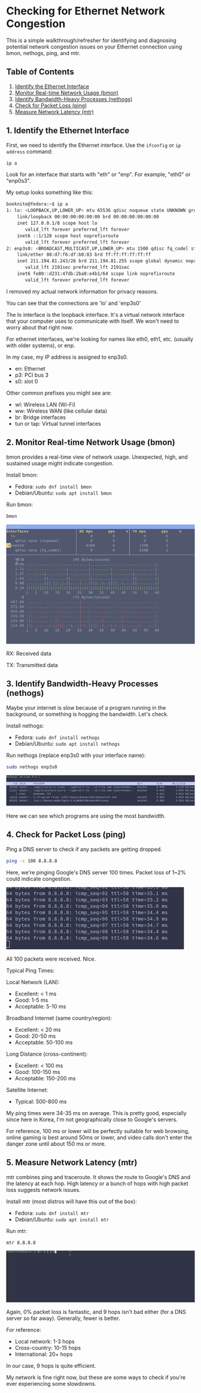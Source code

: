 # Checking for Ethernet Network Congestion

This is a simple walkthrough/refresher for identifying and diagnosing potential network congestion issues on your Ethernet connection using bmon, nethogs, ping, and mtr.

## Table of Contents
1. [Identify the Ethernet Interface](#1-identify-the-ethernet-interface)
2. [Monitor Real-time Network Usage (bmon)](#2-monitor-real-time-network-usage-bmon)
3. [Identify Bandwidth-Heavy Processes (nethogs)](#3-identify-bandwidth-heavy-processes-nethogs)
4. [Check for Packet Loss (ping)](#4-check-for-packet-loss-ping)
5. [Measure Network Latency (mtr)](#5-measure-network-latency-mtr)

## 1. Identify the Ethernet Interface

First, we need to identify the Ethernet interface. Use the `ifconfig` or `ip address` command:

```bash
ip a
```

Look for an interface that starts with "eth" or "enp". For example, "eth0" or "enp0s3".

My setup looks something like this:

```bash
booknite@fedora:~$ ip a
1: lo: <LOOPBACK,UP,LOWER_UP> mtu 65536 qdisc noqueue state UNKNOWN group default qlen 1000
    link/loopback 00:00:00:00:00:00 brd 00:00:00:00:00:00
    inet 127.0.0.1/8 scope host lo
       valid_lft forever preferred_lft forever
    inet6 ::1/128 scope host noprefixroute 
       valid_lft forever preferred_lft forever
2: enp3s0: <BROADCAST,MULTICAST,UP,LOWER_UP> mtu 1500 qdisc fq_codel state UP group default qlen 1000
    link/ether 88:d7:f6:df:b0:83 brd ff:ff:ff:ff:ff:ff
    inet 211.194.81.243/26 brd 211.194.81.255 scope global dynamic noprefixroute enp3s0
       valid_lft 2191sec preferred_lft 2191sec
    inet6 fe80::d231:47db:2ba8:e4b1/64 scope link noprefixroute 
       valid_lft forever preferred_lft forever
```

I removed my actual network information for privacy reasons.

You can see that the connections are 'lo' and 'enp3s0'

The lo interface is the loopback interface. It's a virtual network interface that your computer uses to communicate with itself. We won't need to worry about that right now.

For ethernet interfaces, we're looking for names like eth0, eth1, etc. (usually with older systems), or enp.

In my case, my IP address is assigned to enp3s0.

- en: Ethernet
- p3: PCI bus 3
- s0: slot 0

Other common prefixes you might see are:

- wl: Wireless LAN (Wi-Fi)
- ww: Wireless WAN (like cellular data)
- br: Bridge interfaces
- tun or tap: Virtual tunnel interfaces

## 2. Monitor Real-time Network Usage (bmon)

bmon provides a real-time view of network usage. Unexpected, high, and sustained usage might indicate congestion.

Install bmon:
- Fedora: `sudo dnf install bmon`
- Debian/Ubuntu: `sudo apt install bmon`

Run bmon:
```bash
bmon
```

![bmon usage](bmon.gif)

RX: Received data

TX: Transmitted data

## 3. Identify Bandwidth-Heavy Processes (nethogs)

Maybe your internet is slow because of a program running in the background, or something is hogging the bandwidth. Let's check.

Install nethogs:
- Fedora: `sudo dnf install nethogs`
- Debian/Ubuntu: `sudo apt install nethogs`

Run nethogs (replace enp3s0 with your interface name):
```bash
sudo nethogs enp3s0
```

![nethogs usage](nethogs.gif)

Here we can see which programs are using the most bandwidth.

## 4. Check for Packet Loss (ping)

Ping a DNS server to check if any packets are getting dropped.

```bash
ping -c 100 8.8.8.8 
```

Here, we're pinging Google's DNS server 100 times. Packet loss of 1~2% could indicate congestion.

![ping test](ping.gif)

All 100 packets were received. Nice. 

Typical Ping Times:

Local Network (LAN):
- Excellent: < 1 ms
- Good: 1-5 ms
- Acceptable: 5-10 ms

Broadband Internet (same country/region):
- Excellent: < 20 ms
- Good: 20-50 ms
- Acceptable: 50-100 ms

Long Distance (cross-continent):
- Excellent: < 100 ms
- Good: 100-150 ms
- Acceptable: 150-200 ms

Satellite Internet:
- Typical: 500-800 ms

My ping times were 34-35 ms on average. This is pretty good, especially since here in Korea, I'm not geographically close to Google's servers.

For reference, 100 ms or lower will be perfectly suitable for web browsing, online gaming is best around 50ms or lower, and video calls don't enter the danger zone until about 150 ms or more.

## 5. Measure Network Latency (mtr)

mtr combines ping and traceroute. It shows the route to Google's DNS and the latency at each hop. High latency or a bunch of hops with high packet loss suggests network issues.

Install mtr (most distros will have this out of the box):
- Fedora: `sudo dnf install mtr`
- Debian/Ubuntu: `sudo apt install mtr`

Run mtr:
```bash
mtr 8.8.8.8
```

![mtr test](mtr.gif)

Again, 0% packet loss is fantastic, and 9 hops isn't bad either (for a DNS server so far away). Generally, fewer is better.

For reference:
- Local network:  1-3 hops
- Cross-country:  10-15 hops
- International:  20+ hops

In our case, 9 hops is quite efficient.

My network is fine right now, but these are some ways to check if you're ever experiencing some slowdowns.
